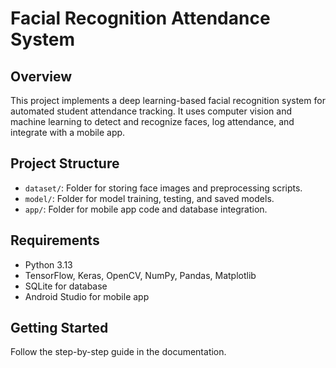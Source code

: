 # Facial Recognition Attendance System

## Overview
This project implements a deep learning-based facial recognition system for automated student attendance tracking. It uses computer vision and machine learning to detect and recognize faces, log attendance, and integrate with a mobile app.

## Project Structure
- `dataset/`: Folder for storing face images and preprocessing scripts.
- `model/`: Folder for model training, testing, and saved models.
- `app/`: Folder for mobile app code and database integration.

## Requirements
- Python 3.13
- TensorFlow, Keras, OpenCV, NumPy, Pandas, Matplotlib
- SQLite for database
- Android Studio for mobile app

## Getting Started
Follow the step-by-step guide in the documentation.
